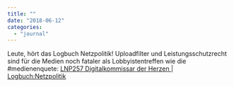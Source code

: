 ```yaml
---
title: ""
date: "2018-06-12"
categories: 
  - "journal"
---
```


Leute, hört das Logbuch Netzpolitik! Uploadfilter und Leistungsschutzrecht sind für die Medien noch fataler als Lobbyistentreffen wie die #medienenquete: [LNP257 Digitalkommissar der Herzen | Logbuch:Netzpolitik](https://logbuch-netzpolitik.de/lnp257-digitalkommissar-der-herzen)
